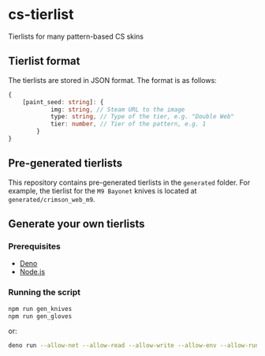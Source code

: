 # cs-tierlist
Tierlists for many pattern-based CS skins

## Tierlist format

The tierlists are stored in JSON format. The format is as follows:

```typescript
{
    [paint_seed: string]: {
            img: string, // Steam URL to the image
            type: string, // Type of the tier, e.g. "Double Web"
            tier: number, // Tier of the pattern, e.g. 1
        }
}
```


## Pre-generated tierlists

This repository contains pre-generated tierlists in the `generated` folder. 
For example, the tierlist for the `M9 Bayonet` knives is located at `generated/crimson_web_m9`.

## Generate your own tierlists

### Prerequisites

- [Deno](https://deno.land/#installation)
- [Node.js](https://nodejs.org/en/download/)

### Running the script

```bash
npm run gen_knives
npm run gen_gloves
```

or:

```bash
deno run --allow-net --allow-read --allow-write --allow-env --allow-run src/fetch_cw_knives.ts
```